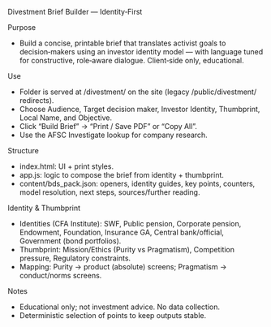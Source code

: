 Divestment Brief Builder — Identity‑First

Purpose
- Build a concise, printable brief that translates activist goals to decision‑makers using an investor identity model — with language tuned for constructive, role‑aware dialogue. Client‑side only, educational.

Use
- Folder is served at /divestment/ on the site (legacy /public/divestment/ redirects).
- Choose Audience, Target decision maker, Investor Identity, Thumbprint, Local Name, and Objective.
- Click “Build Brief” → “Print / Save PDF” or “Copy All”.
- Use the AFSC Investigate lookup for company research.

Structure
- index.html: UI + print styles.
- app.js: logic to compose the brief from identity + thumbprint.
- content/bds_pack.json: openers, identity guides, key points, counters, model resolution, next steps, sources/further reading.

Identity & Thumbprint
- Identities (CFA Institute): SWF, Public pension, Corporate pension, Endowment, Foundation, Insurance GA, Central bank/official, Government (bond portfolios).
- Thumbprint: Mission/Ethics (Purity vs Pragmatism), Competition pressure, Regulatory constraints.
- Mapping: Purity → product (absolute) screens; Pragmatism → conduct/norms screens.

Notes
- Educational only; not investment advice. No data collection.
- Deterministic selection of points to keep outputs stable.
